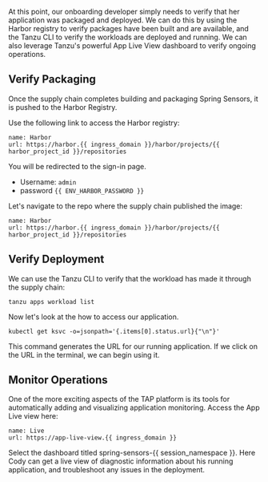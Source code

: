 At this point, our onboarding developer simply needs to verify that her application was packaged and deployed. We can do this by using the Harbor registry to verify packages have been built and are available, and the Tanzu CLI to verify the workloads are deployed and running. We can also leverage Tanzu's powerful App Live View dashboard to verify ongoing operations.

## Verify Packaging

Once the supply chain completes building and packaging Spring Sensors, it is pushed to the Harbor Registry.

Use the following link to access the Harbor registry:

```dashboard:open-url
name: Harbor
url: https://harbor.{{ ingress_domain }}/harbor/projects/{{ harbor_project_id }}/repositories
```

You will be redirected to the sign-in page.

* Username: ```admin```
* password ```{{ ENV_HARBOR_PASSWORD }}```

Let's navigate to the repo where the supply chain published the image:

```dashboard:open-url
name: Harbor
url: https://harbor.{{ ingress_domain }}/harbor/projects/{{ harbor_project_id }}/repositories
```

## Verify Deployment

We can use the Tanzu CLI to verify that the workload has made it through the supply chain:

```execute
tanzu apps workload list
```

Now let's look at the how to access our application.

```execute
kubectl get ksvc -o=jsonpath='{.items[0].status.url}{"\n"}'
```

This command generates the URL for our running application. If we click on the URL in the terminal, we can begin using it.

## Monitor Operations

One of the more exciting aspects of the TAP platform is its tools for automatically adding and visualizing application monitoring. Access the App Live view here:

```dashboard:open-url
name: Live
url: https://app-live-view.{{ ingress_domain }}
```

Select the dashboard titled spring-sensors-{{ session_namespace }}. Here Cody can get a live view of diagnostic information about his running application, and troubleshoot any issues in the deployment.